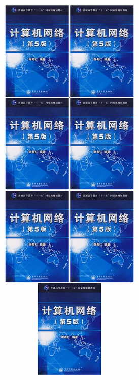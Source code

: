 

<div align="center"> 
    <a href="www.baidu.com"> <img src="https://github.com/00000H/Test/blob/master/pics/s3296854.jpg"/> </a>
    <a href="www.baidu.com"> <img src="https://github.com/00000H/Test/blob/master/pics/s3296854.jpg"/></a>
    <a href="www.baidu.com"> <img src="https://github.com/00000H/Test/blob/master/pics/s3296854.jpg"/></a>
    <a href="www.baidu.com"> <img src="https://github.com/00000H/Test/blob/master/pics/s3296854.jpg"/></a>
    <a href="www.baidu.com"> <img src="https://github.com/00000H/Test/blob/master/pics/s3296854.jpg"/></a>
    <a href="www.baidu.com"> <img src="https://github.com/00000H/Test/blob/master/pics/s3296854.jpg"/></a>
    <a href="www.baidu.com"> <img src="https://github.com/00000H/Test/blob/master/pics/s3296854.jpg"/></a>
</div>
   
  

